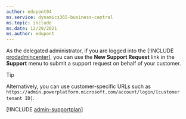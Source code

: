 ```yaml
---
author: edupont04
ms.service: dynamics365-business-central
ms.topic: include
ms.date: 12/29/2021
ms.author: edupont
---
```

As the delegated administrator, if you are logged into the [!INCLUDE [prodadmincenter](../developer/includes/prodadmincenter.md)], you can use the **New Support Request** link in the **Support** menu to submit a support request on behalf of your customer.  

> [!TIP]
> Alternatively, you can use customer-specific URLs such as `https://admin.powerplatform.microsoft.com/account/login/[customer tenant ID]`.

[!INCLUDE [admin-supportplan](admin-supportplan.md)]
